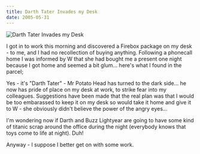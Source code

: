 ```yaml
---
title: Darth Tater Invades my Desk
date: 2005-05-31
---
```


![Darth Tater Invades my Desk](https://source.unsplash.com/4v9Kk01mEbY/1600x900)

I got in to work this morning and discovered a Firebox package on my desk - to me, and I had no recollection of buying anything. Following a phonecall home I was informed by W that she had bought me a present one night because I got home and seemed a bit glum... here's what I found in the parcel;

Yes - it's "Darth Tater" - Mr Potato Head has turned to the dark side... he now has pride of place on my desk at work, to strike fear into my colleagues. Suggestions have been made that the real plan was that I would be too embarassed to keep it on my desk so would take it home and give it to W - she obviously didn't believe the power of the angry eyes...

I'm wondering now if Darth and Buzz Lightyear are going to have some kind of titanic scrap around the office during the night (everybody knows that toys come to life at night). Duh!

Anyway - I suppose I better get on with some work.